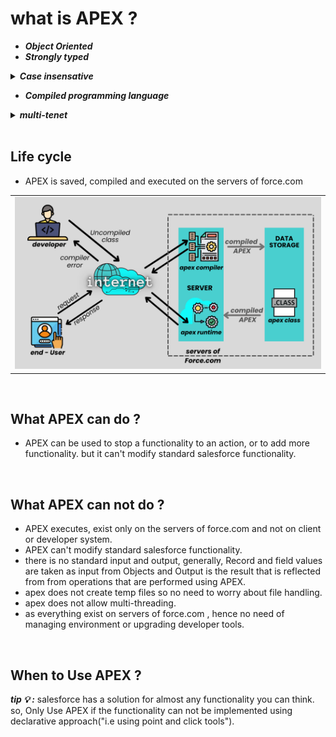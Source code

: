 
# what is APEX ?
- ***Object Oriented***
- ***Strongly typed***

<details>
  <summary><b><em> Case insensative </em></b></summary>
<p>
  
_To avoid confusion with case-insensitive SOQL and SOSL queries, Apex is also case-insensitive.example_
- Variable and method names are case-insensitive. 
  - example: 
- 
  - 
  
---

</p>
</details>

- ***Compiled programming language***
<details>
  <summary><b><em> multi-tenet </em></b></summary>
<p>
  
### what is multi-tenet Architecture ?

#### what is single-tenet architecture?
Single-tenancy architecture is one in which a single instance of a software application and supporting infrastructure serves one customer. _tenet means:"cloud customer", here cloud costomer is a business that rely on aws / azure / GCP_
in single tenet architecture a single compute-node serves a single tenet, these tenet are stateful("this means they have pre existing knowledge of the client they are serving").
  
***these ``single-tenet`` architectures were widely used in SaaS & PaaS models.***
  
#### problems with single-tenet architecture?
- if a compute node goes down, that means an entire customer("here business") and all of their users were completely unable to access their instance.
- **upgrade became impractical**, if a cloud service provide has tens of thousands of customers, that means they have tens of thousands of compute-nodes. to upgrade service style they will have to apply upgrade to every single one of them. _"upgrades are complex time consuming process, that leads to downtime."_
- **requires vertical scaling**, that means a new customer need new set of resources.
- **Can't Personalise services**, since each customer have a dedicated compute node, that means irregular customer that don't need extra resources, will be having same amount of resources as of customer who are regular and actually need it. _"this leads to inefficient utilisation of resources, that cost much to cloud service providers"_

#### what is multi-tenet Architecture ?
- in multi tenet architecture any customer can be served by any compute node, these tenet are stateless("this means they can figure out any of the information they need to know and apply"). 
  
***these ``multi-tenet`` architectures are widely used in SaaS & PaaS models.***

  
### why would you use one ? Advantages of multi-tenet architecture.
- if a compute node goes down it won't effect any customer and their user.
- **upgrade are easy**, ``as there is just one big system serving all the customers.`` or ``you can just spin up with new compute nodes running the latest version of the software.`` _"that means zero down time"_  
- **allows horizontal scaling**, that means if compute-node / resource seem insufficient you can just add one more.
- **can personalise service**, cost effective.

 
---
  
</p>
</details>

<br/>

## Life cycle
- APEX is saved, compiled and executed on the servers of force.com 
<table>
<tr>  
<td>
  <a href="#life-cycle"><img src="images/lifecycle-of-apex.png" width="850vw" alt="life-cycle-of-apex"></a>  
</td>
</tr>
</table>


<br/>

## What APEX can do ?
- APEX can be used to stop a functionality to an action, or to add more functionality. but it can't modify standard salesforce functionality.


<br/>

## What APEX can not do ?
- APEX executes, exist only on the servers of force.com and not on client or developer system.
- APEX can't modify standard salesforce functionality. 
- there is no standard input and output, generally, Record and field values are taken as input from Objects and Output is the result that is reflected from from operations that are performed using APEX.
- apex does not create temp files so no need to worry about file handling.
- apex does not allow multi-threading.
- as everything exist on servers of force.com , hence no need of managing environment or upgrading developer tools.


<br/>

## When to Use APEX ?
***tip 💡 :*** salesforce has a solution for almost any functionality you can think. so, Only Use APEX if the functionality can not be implemented using declarative approach("i.e using point and click tools").



